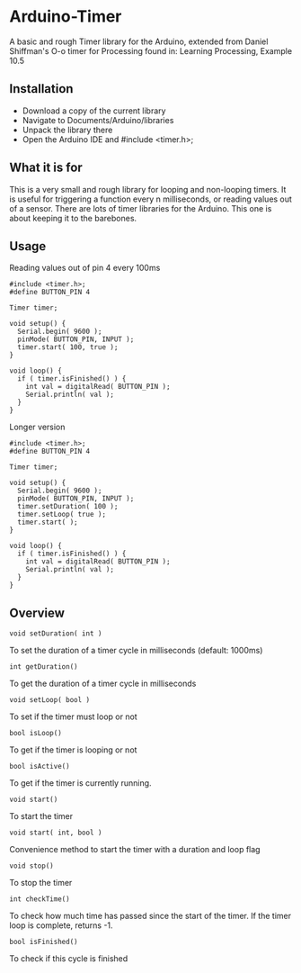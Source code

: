 # Arduino-Timer
A basic and rough Timer library for the Arduino, extended from Daniel Shiffman's O-o timer for Processing found in: Learning Processing, Example 10.5

## Installation
* Download a copy of the current library
* Navigate to Documents/Arduino/libraries
* Unpack the library there
* Open the Arduino IDE and #include <timer.h>;

## What it is for
This is a very small and rough library for looping and non-looping timers. It is useful for triggering a function every n milliseconds, or reading values out of a sensor. There are lots of timer libraries for the Arduino. This one is about keeping it to the barebones.

## Usage
Reading values out of pin 4 every 100ms

    #include <timer.h>;
    #define BUTTON_PIN 4
    
    Timer timer;
    
    void setup() {
      Serial.begin( 9600 );
      pinMode( BUTTON_PIN, INPUT );
      timer.start( 100, true );
    }

    void loop() {
      if ( timer.isFinished() ) {
        int val = digitalRead( BUTTON_PIN );
        Serial.println( val );
      }
    }
    
Longer version

    #include <timer.h>;
    #define BUTTON_PIN 4
    
    Timer timer;
    
    void setup() {
      Serial.begin( 9600 );
      pinMode( BUTTON_PIN, INPUT );
      timer.setDuration( 100 );
      timer.setLoop( true );
      timer.start( );
    }

    void loop() {
      if ( timer.isFinished() ) {
        int val = digitalRead( BUTTON_PIN );
        Serial.println( val );
      }
    }

## Overview
    void setDuration( int )
To set the duration of a timer cycle in milliseconds (default: 1000ms)


    int getDuration()
To get the duration of a timer cycle in milliseconds


    void setLoop( bool )
To set if the timer must loop or not


    bool isLoop()
To get if the timer is looping or not


    bool isActive()
To get if the timer is currently running.


    void start()
To start the timer


    void start( int, bool )
Convenience method to start the timer with a duration and loop flag


    void stop()
To stop the timer


    int checkTime()
To check how much time has passed since the start of the timer.
If the timer loop is complete, returns -1.


    bool isFinished()
To check if this cycle is finished

